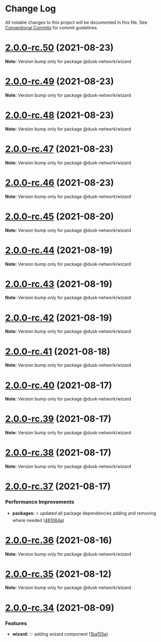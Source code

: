# Change Log

All notable changes to this project will be documented in this file.
See [Conventional Commits](https://conventionalcommits.org) for commit guidelines.

# [2.0.0-rc.50](https://github.com/dusk-network/dusk-ui-kit/compare/v2.0.0-rc.49...v2.0.0-rc.50) (2021-08-23)

**Note:** Version bump only for package @dusk-network/wizard





# [2.0.0-rc.49](https://github.com/dusk-network/dusk-ui-kit/compare/v2.0.0-rc.48...v2.0.0-rc.49) (2021-08-23)

**Note:** Version bump only for package @dusk-network/wizard





# [2.0.0-rc.48](https://github.com/dusk-network/dusk-ui-kit/compare/v2.0.0-rc.47...v2.0.0-rc.48) (2021-08-23)

**Note:** Version bump only for package @dusk-network/wizard





# [2.0.0-rc.47](https://github.com/dusk-network/dusk-ui-kit/compare/v2.0.0-rc.46...v2.0.0-rc.47) (2021-08-23)

**Note:** Version bump only for package @dusk-network/wizard





# [2.0.0-rc.46](https://github.com/dusk-network/dusk-ui-kit/compare/v2.0.0-rc.45...v2.0.0-rc.46) (2021-08-23)

**Note:** Version bump only for package @dusk-network/wizard





# [2.0.0-rc.45](https://github.com/dusk-network/dusk-ui-kit/compare/v2.0.0-rc.44...v2.0.0-rc.45) (2021-08-20)

**Note:** Version bump only for package @dusk-network/wizard





# [2.0.0-rc.44](https://github.com/dusk-network/dusk-ui-kit/compare/v2.0.0-rc.43...v2.0.0-rc.44) (2021-08-19)

**Note:** Version bump only for package @dusk-network/wizard





# [2.0.0-rc.43](https://github.com/dusk-network/dusk-ui-kit/compare/v2.0.0-rc.42...v2.0.0-rc.43) (2021-08-19)

**Note:** Version bump only for package @dusk-network/wizard





# [2.0.0-rc.42](https://github.com/dusk-network/dusk-ui-kit/compare/v2.0.0-rc.41...v2.0.0-rc.42) (2021-08-19)

**Note:** Version bump only for package @dusk-network/wizard





# [2.0.0-rc.41](https://github.com/dusk-network/dusk-ui-kit/compare/v2.0.0-rc.40...v2.0.0-rc.41) (2021-08-18)

**Note:** Version bump only for package @dusk-network/wizard





# [2.0.0-rc.40](https://github.com/dusk-network/dusk-ui-kit/compare/v2.0.0-rc.39...v2.0.0-rc.40) (2021-08-17)

**Note:** Version bump only for package @dusk-network/wizard





# [2.0.0-rc.39](https://github.com/dusk-network/dusk-ui-kit/compare/v2.0.0-rc.38...v2.0.0-rc.39) (2021-08-17)

**Note:** Version bump only for package @dusk-network/wizard





# [2.0.0-rc.38](https://github.com/dusk-network/dusk-ui-kit/compare/v2.0.0-rc.37...v2.0.0-rc.38) (2021-08-17)

**Note:** Version bump only for package @dusk-network/wizard





# [2.0.0-rc.37](https://github.com/dusk-network/dusk-ui-kit/compare/v2.0.0-rc.36...v2.0.0-rc.37) (2021-08-17)


### Performance Improvements

* **packages:** ⚡️ updated all package dependencies adding and removing where needed ([481064a](https://github.com/dusk-network/dusk-ui-kit/commit/481064ad6672e547aa0ab0fcadc69c7e37a91170))





# [2.0.0-rc.36](https://github.com/dusk-network/dusk-ui-kit/compare/v2.0.0-rc.35...v2.0.0-rc.36) (2021-08-16)

**Note:** Version bump only for package @dusk-network/wizard





# [2.0.0-rc.35](https://github.com/dusk-network/dusk-ui-kit/compare/v2.0.0-rc.34...v2.0.0-rc.35) (2021-08-12)

**Note:** Version bump only for package @dusk-network/wizard





# [2.0.0-rc.34](https://github.com/dusk-network/dusk-ui-kit/compare/v2.0.0-rc.33...v2.0.0-rc.34) (2021-08-09)


### Features

* **wizard:** ✨ adding wizard component ([1ba155a](https://github.com/dusk-network/dusk-ui-kit/commit/1ba155a24dca1ab26f139c820887d09f05c768fc))
